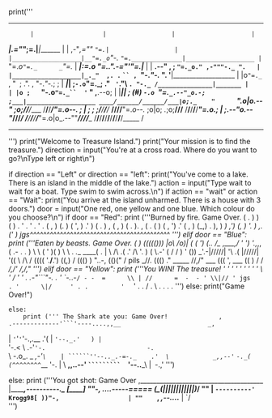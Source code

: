 print('''
*******************************************************************************
          |                   |                  |                     |
 _________|________________.=""_;=.______________|_____________________|_______
|                   |  ,-"_,=""     `"=.|                  |
|___________________|__"=._o`"-._        `"=.______________|___________________
          |                `"=._o`"=._      _`"=._                     |
 _________|_____________________:=._o "=._."_.-="'"=.__________________|_______
|                   |    __.--" , ; `"=._o." ,-"""-._ ".   |
|___________________|_._"  ,. .` ` `` ,  `"-._"-._   ". '__|___________________
          |           |o`"=._` , "` `; .". ,  "-._"-._; ;              |
 _________|___________| ;`-.o`"=._; ." ` '`."\ ` . "-._ /_______________|_______
|                   | |o ;    `"-.o`"=._``  '` " ,__.--o;   |
|___________________|_| ;     (#) `-.o `"=.`_.--"_o.-; ;___|___________________
____/______/______/___|o;._    "      `".o|o_.--"    ;o;____/______/______/____
/______/______/______/_"=._o--._        ; | ;        ; ;/______/______/______/_
____/______/______/______/__"=._o--._   ;o|o;     _._;o;____/______/______/____
/______/______/______/______/____"=._o._; | ;_.--"o.--"_/______/______/______/_
____/______/______/______/______/_____"=.o|o_.--""___/______/______/______/____
/______/______/______/______/______/______/______/______/______/______/_____ /
*******************************************************************************
''')
print("Welcome to Treasure Island.")
print("Your mission is to find the treasure.")
direction = input("You\'re at a cross road. Where do you want to go?\nType left or right\n")

if direction == "Left" or direction == "left":
    print("You've come to a lake. There is an island in the middle of the lake.")
    action = input("Type wait to wait for a boat. Type swim to swim across.\n")
    if action == "wait" or action == "Wait":
        print("You arrive at the island unharmed. There is a house with 3 doors.")
        door = input("One red, one yellow and one blue. Which colour do you choose?\n")
        if door == "Red":
            print ('''Burned by fire. Game Over.
                       (  .      )
           )           (              )
                 .  '   .   '  .  '  .
        (    , )       (.   )  (   ',    )
         .' ) ( . )    ,  ( ,     )   ( .
      ). , ( .   (  ) ( , ')  .' (  ,    )
     (_,) . ), ) _) _,')  (, ) '. )  ,. (' )
 jgs^^^^^^^^^^^^^^^^^^^^^^^^^^^^^^^^^^^^^^^^^^
            ''')
        elif door == "Blue":
            print ('''Eaten by beasts. Game Over.
                (    )
                  ((((()))
                  |o\ /o)|
                  ( (  _')
                   (._.  /\__
                  ,\___,/ '  ')
    '.,_,,       (  .- .   .    )
     \   \\     ( '        )(    )
      \   \\    \.  _.__ ____( .  |
       \  /\\   .(   .'  /\  '.  )
        \(  \\.-' ( /    \/    \)
         '  ()) _'.-|/\/\/\/\/\|
             '\\ .( |\/\/\/\/\/|
               '((  \    /\    /
               ((((  '.__\/__.')
                ((,) /   ((()   )
                 "..-,  (()("   /
            pils  _//.   ((() ."
          _____ //,/" ___ ((( ', ___
                           ((  )
                            / /
                          _/,/'
                        /,/,"
            ''')
        elif door == "Yellow":
            print ('''You WIN! The treasure!
                       '
               '                 '
       '         '      '      '        '
          '        \    '    /       '
              ' .   .-"```"-.  . '
                    \`-._.-`/
         - -  =      \\ | //      =  -  -
                    ' \\|// '
      jgs     . '      \|/     ' .
           .         '  `  '         .
        .          /    .    \           .
                 .      .      .
            ''')
        else:
            print("Game Over!")

    else:
        print (''' The Shark ate you: Game Over!              ,
    .-------------'```'----....,,__                        _,
   |                               `'`'`'`'-.,.__        .'(
   |                                             `'--._.'   )
   |                                                   `'-.<
   \               .-'`'-.                            -.    `\
    \               -.o_.     _                     _,-'`\    |
     ``````''--.._.-=-._    .'  \            _,,--'`      `-._(
       (^^^^^^^^`___    '-. |    \  __,,..--'                 `
        `````````   `'--..___\    |`
                              `-.,'
        ''')

else:
    print ('''You got shot: Game Over
    ,______________________________________
|_________________,----------._ [____]  ""-,__  __....-----=====
               (_(||||||||||||)___________/   ""                |
                  `----------' Krogg98[ ))"-,                   |
                                       ""    `,  _,--....___    |
                                               `/         
    ''')
